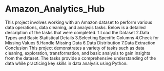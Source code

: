 # Amazon_Analytics_Hub
This project involves working with an Amazon dataset to perform various data operations, data cleaning, and analysis tasks. Below is a detailed description of the tasks that were completed.
1.Load the Dataset
2.Data Types and Basic Statistical Details
3.Selecting Specific Columns
4.Check for Missing Values
5.Handle Missing Data
6.Data Distribution
7.Data Extraction
Conclusion
This project demonstrates a variety of tasks such as data cleaning, exploration, transformation, and basic analysis to gain insights from the dataset. The tasks provide a comprehensive understanding of the data while practicing key skills in data analysis using Python.

